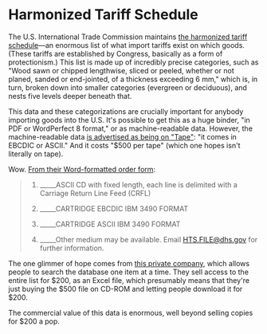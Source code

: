 # Harmonized Tariff Schedule

The U.S. International Trade Commission maintains [the harmonized tariff schedule](http://www.usitc.gov/tata/hts/)—an enormous list of what import tariffs exist on which goods. (These tariffs are established by Congress, basically as a form of protectionism.) This list is made up of incredibly precise categories, such as "Wood sawn or chipped lengthwise, sliced or peeled, whether or not planed, sanded or end-jointed, of a thickness exceeding 6 mm," which is, in turn, broken down into smaller categories (evergreen or deciduous), and nests five levels deeper beneath that.

This data and these categorizations are crucially important for anybody importing goods into the U.S. It's possible to get this as a huge binder, "in PDF or WordPerfect 8 format," or as machine-readable data. However, the machine-readable data [is advertised as being on "Tape"](https://help.cbp.gov/app/answers/detail/a_id/260/~/harmonized-tariff-schedule-\(-hts\)-tape): "it comes in EBCDIC or ASCII." And it costs "$500 per tape" (which one hopes isn't literally on tape).

Wow. [From their Word-formatted order form](https://help.cbp.gov/ci/fattach/get/55822/0/session/L2F2LzEvdGltZS8xMzg5OTc1NTIzL3NpZC85eE9Wb0NLbA==/filename/HTS+Tape+Order+form+doc.doc):

> 1. _____ASCII CD with fixed length, each line is delimited with a Carriage Return Line Feed (CRFL)
>
> 2. _____CARTRIDGE EBCDIC IBM 3490 FORMAT
> 
> 3. _____CARTRIDGE ASCII IBM 3490 FORMAT
> 
> 4. _____Other medium may be available.  Email  HTS.FILE@dhs.gov for further information.

The one glimmer of hope comes from [this private company](http://findhts.com/), which allows people to search the database one item at a time. They sell access to the entire list for $200, as an Excel file, which presumably means that they're just buying the $500 file on CD-ROM and letting people download it for $200.

The commercial value of this data is enormous, well beyond selling copies for $200 a pop.
